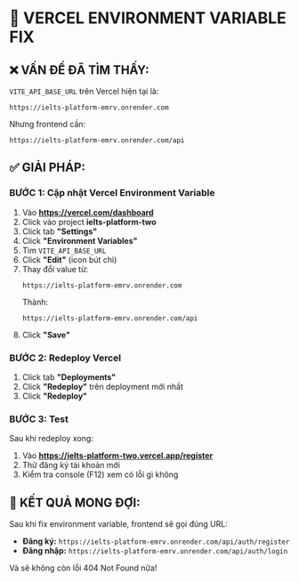# 🔧 VERCEL ENVIRONMENT VARIABLE FIX

## ❌ **VẤN ĐỀ ĐÃ TÌM THẤY:**

`VITE_API_BASE_URL` trên Vercel hiện tại là:

```
https://ielts-platform-emrv.onrender.com
```

Nhưng frontend cần:

```
https://ielts-platform-emrv.onrender.com/api
```

## ✅ **GIẢI PHÁP:**

### **BƯỚC 1: Cập nhật Vercel Environment Variable**

1. Vào **https://vercel.com/dashboard**
2. Click vào project **ielts-platform-two**
3. Click tab **"Settings"**
4. Click **"Environment Variables"**
5. Tìm `VITE_API_BASE_URL`
6. Click **"Edit"** (icon bút chì)
7. Thay đổi value từ:
   ```
   https://ielts-platform-emrv.onrender.com
   ```
   Thành:
   ```
   https://ielts-platform-emrv.onrender.com/api
   ```
8. Click **"Save"**

### **BƯỚC 2: Redeploy Vercel**

1. Click tab **"Deployments"**
2. Click **"Redeploy"** trên deployment mới nhất
3. Click **"Redeploy"**

### **BƯỚC 3: Test**

Sau khi redeploy xong:

1. Vào **https://ielts-platform-two.vercel.app/register**
2. Thử đăng ký tài khoản mới
3. Kiểm tra console (F12) xem có lỗi gì không

## 🎯 **KẾT QUẢ MONG ĐỢI:**

Sau khi fix environment variable, frontend sẽ gọi đúng URL:

- **Đăng ký:** `https://ielts-platform-emrv.onrender.com/api/auth/register`
- **Đăng nhập:** `https://ielts-platform-emrv.onrender.com/api/auth/login`

Và sẽ không còn lỗi 404 Not Found nữa!
